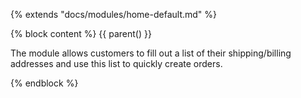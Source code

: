 {% extends "docs/modules/home-default.md" %}

{% block content %}
{{ parent() }}

The module allows customers to fill out a list of their shipping/billing addresses and use this list to quickly create orders.

{% endblock %}